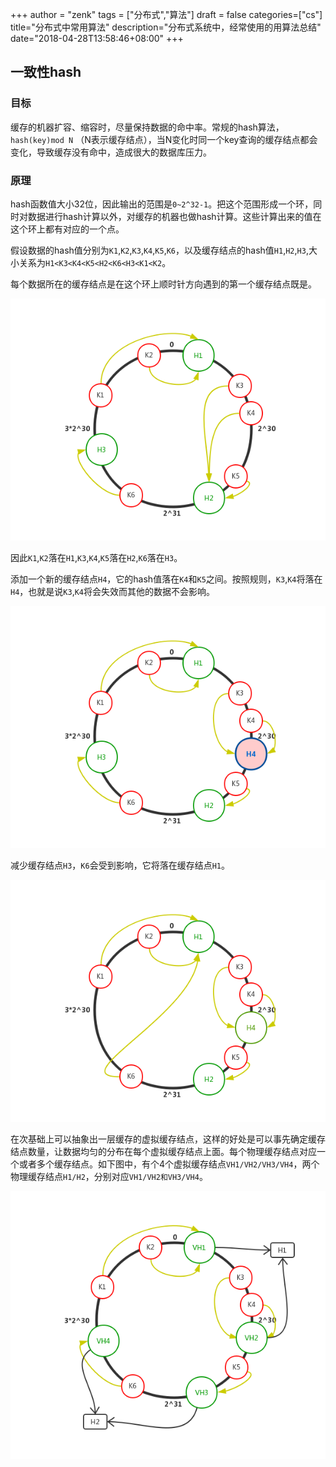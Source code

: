 +++
author = "zenk"
tags = ["分布式","算法"]
draft = false
categories=["cs"]
title="分布式中常用算法"
description="分布式系统中，经常使用的用算法总结"
date="2018-04-28T13:58:46+08:00"
+++

## 一致性hash

### 目标

缓存的机器扩容、缩容时，尽量保持数据的命中率。常规的hash算法，`hash(key)mod N` （N表示缓存结点），当N变化时同一个key查询的缓存结点都会变化，导致缓存没有命中，造成很大的数据库压力。

### 原理

hash函数值大小32位，因此输出的范围是`0~2^32-1`。把这个范围形成一个环，同时对数据进行hash计算以外，对缓存的机器也做hash计算。这些计算出来的值在这个环上都有对应的一个点。

假设数据的hash值分别为`K1`,`K2`,`K3`,`K4`,`K5`,`K6`，以及缓存结点的hash值`H1`,`H2`,`H3`,大小关系为`H1<K3<K4<K5<H2<K6<H3<K1<K2`。

每个数据所在的缓存结点是在这个环上顺时针方向遇到的第一个缓存结点既是。

![](/static/imgs/dist/ch1.png)

因此`K1`,`K2`落在`H1`,`K3`,`K4`,`K5`落在`H2`,`K6`落在`H3`。

添加一个新的缓存结点`H4`，它的hash值落在`K4`和`K5`之间。按照规则，`K3`,`K4`将落在`H4`，也就是说`K3`,`K4`将会失效而其他的数据不会影响。

![](/static/imgs/dist/ch2.png)

减少缓存结点`H3`，`K6`会受到影响，它将落在缓存结点`H1`。

![](/static/imgs/dist/ch3.png)

在次基础上可以抽象出一层缓存的虚拟缓存结点，这样的好处是可以事先确定缓存结点数量，让数据均匀的分布在每个虚拟缓存结点上面。每个物理缓存结点对应一个或者多个缓存结点。如下图中，有个4个虚拟缓存结点`VH1/VH2/VH3/VH4`，两个物理缓存结点`H1/H2`，分别对应`VH1/VH2和VH3/VH4`。

![](/static/imgs/dist/ch4.png)